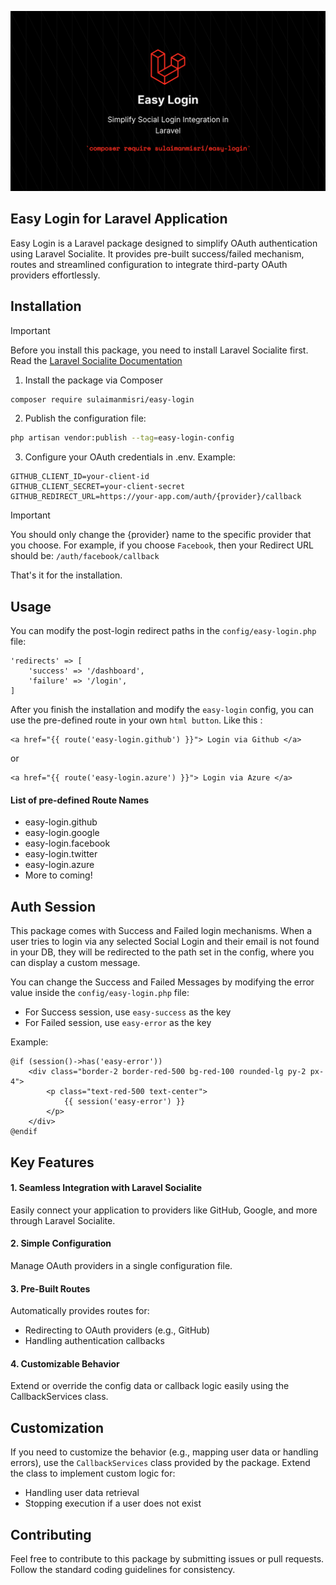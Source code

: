 ![EasyLogin Image](public/easy-login.png)

## Easy Login for Laravel Application
Easy Login is a Laravel package designed to simplify OAuth authentication using Laravel Socialite. It provides pre-built success/failed mechanism, routes and streamlined configuration to integrate third-party OAuth providers effortlessly.

## Installation
> [!IMPORTANT]
> Before you install this package, you need to install Laravel Socialite first. Read the [Laravel Socialite Documentation](https://laravel.com/docs/master/socialite)

1. Install the package via Composer
```bash
composer require sulaimanmisri/easy-login
```

2. Publish the configuration file:
```bash
php artisan vendor:publish --tag=easy-login-config
```

3. Configure your OAuth credentials in .env. Example:
```env
GITHUB_CLIENT_ID=your-client-id
GITHUB_CLIENT_SECRET=your-client-secret
GITHUB_REDIRECT_URL=https://your-app.com/auth/{provider}/callback
```

> [!IMPORTANT]
> You should only change the {provider} name to the specific provider that you choose. For example, if you choose `Facebook`, then your Redirect URL should be: `/auth/facebook/callback`

That's it for the installation.

## Usage
You can modify the post-login redirect paths in the `config/easy-login.php` file:
```
'redirects' => [
    'success' => '/dashboard',
    'failure' => '/login',
]
```

After you finish the installation and modify the `easy-login` config, you can use the pre-defined route in your own `html button`. Like this :
```blade
<a href="{{ route('easy-login.github') }}"> Login via Github </a>
```

or

```blade
<a href="{{ route('easy-login.azure') }}"> Login via Azure </a>
```


#### List of pre-defined Route Names
* easy-login.github
* easy-login.google
* easy-login.facebook
* easy-login.twitter
* easy-login.azure
* More to coming!

## Auth Session
This package comes with Success and Failed login mechanisms. When a user tries to login via any selected Social Login and their email is not found in your DB, they will be redirected to the path set in the config, where you can display a custom message.

You can change the Success and Failed Messages by modifying the error value inside the `config/easy-login.php` file:

* For Success session, use `easy-success` as the key
* For Failed session, use `easy-error` as the key

Example:
```
@if (session()->has('easy-error'))
    <div class="border-2 border-red-500 bg-red-100 rounded-lg py-2 px-4">
        <p class="text-red-500 text-center">
            {{ session('easy-error') }}
        </p>
    </div>
@endif
```

## Key Features
#### 1. Seamless Integration with Laravel Socialite
Easily connect your application to providers like GitHub, Google, and more through Laravel Socialite.

#### 2. Simple Configuration
Manage OAuth providers in a single configuration file.

#### 3. Pre-Built Routes
Automatically provides routes for:
* Redirecting to OAuth providers (e.g., GitHub)
* Handling authentication callbacks

#### 4. Customizable Behavior
Extend or override the config data or callback logic easily using the CallbackServices class.

## Customization
If you need to customize the behavior (e.g., mapping user data or handling errors), use the `CallbackServices` class provided by the package. Extend the class to implement custom logic for:
* Handling user data retrieval
* Stopping execution if a user does not exist

## Contributing
Feel free to contribute to this package by submitting issues or pull requests. Follow the standard coding guidelines for consistency.

